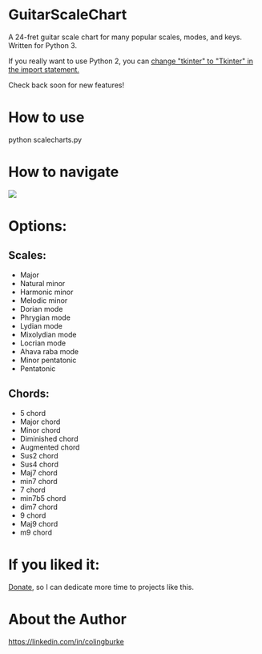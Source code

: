 # GuitarScaleChart
A 24-fret guitar scale chart for many popular scales, modes, and keys.  
Written for Python 3.

If you really want to use Python 2, you can [change "tkinter" to "Tkinter" in the import statement.](https://docs.python.org/2/library/tkinter.html)

Check back soon for new features!

# How to use
  python scalecharts.py

# How to navigate
![](http://i.imgur.com/rILNroA.gif)

# Options:
## Scales:
 * Major
 * Natural minor
 * Harmonic minor
 * Melodic minor
 * Dorian mode
 * Phrygian mode
 * Lydian mode
 * Mixolydian mode
 * Locrian mode
 * Ahava raba mode
 * Minor pentatonic
 * Pentatonic

## Chords:
 * 5 chord
 * Major chord
 * Minor chord
 * Diminished chord
 * Augmented chord
 * Sus2 chord
 * Sus4 chord
 * Maj7 chord
 * min7 chord
 * 7 chord
 * min7b5 chord
 * dim7 chord
 * 9 chord
 * Maj9 chord
 * m9 chord

# If you liked it:

[Donate](https://www.paypal.me/gitcraw), so I can dedicate more time to projects like this.

# About the Author

https://linkedin.com/in/colingburke
